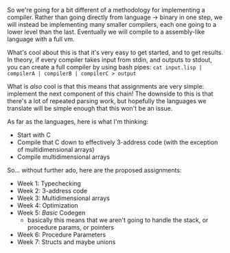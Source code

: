 So we're going for a bit different of a methodology for implementing a compiler. Rather than going directly from language -> binary in one step, we will instead be implementing many smaller compilers, each one going to a lower level than the last. Eventually we will compile to a assembly-like language with a full vm.

What's cool about this is that it's very easy to get started, and to get results. In theory, if every compiler takes input from stdin, and outputs to stdout, you can create a full compiler by using bash pipes: `cat input.lisp | compilerA | compilerB | compilerC > output`

What is _also_ cool is that this means that assignments are very simple: implement the next component of this chain! The downside to this is that there's a lot of repeated parsing work, but hopefully the languages we translate will be simple enough that this won't be an issue.

As far as the languages, here is what I'm thinking:

- Start with C
- Compile that C down to effectively 3-address code (with the exception of multidimensional arrays)
- Compile multidimensional arrays

So... without further ado, here are the proposed assignments:

- Week 1: Typechecking
- Week 2: 3-address code
- Week 3: Multidimensional arrays
- Week 4: Optimization
- Week 5: _Basic_ Codegen
  - basically this means that we aren't going to handle the stack, or procedure params,
    or pointers
- Week 6: Procedure Parameters
- Week 7: Structs and maybe unions
